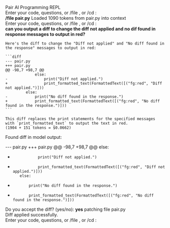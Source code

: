 Pair AI Programming REPL  
Enter your code, questions, or /file <path>, or /cd <path>:  
**/file pair.py** 
Loaded 1090 tokens from pair.py into context  
Enter your code, questions, or /file <path>, or /cd <path>:  
**can you output a diff to change the diff not applied and no dif found in response messages to output in red?**  
~~~~~~~~~~~~~~~~~~~~~~~~~~~~~~~~~~~~~  
Here's the diff to change the "Diff not applied" and "No diff found in the response" messages to output in red:  

```diff
--- pair.py
+++ pair.py
@@ -98,7 +98,7 @@
             else:
-                print("Diff not applied.")
+                print_formatted_text(FormattedText([("fg:red", "Diff not applied.")]))
         else:
-            print("No diff found in the response.")
+            print_formatted_text(FormattedText([("fg:red", "No diff found in the response.")]))
```

This diff replaces the print statements for the specified messages with `print_formatted_text` to output the text in red.
(1904 + 151 tokens = $0.0662)  
~~~~~~~~~~~~~~~~~~~~~~~~~~~~~~~~~~~~~  
Found diff in model output:

--- pair.py
+++ pair.py
@@ -98,7 +98,7 @@
             else:
-                print("Diff not applied.")
+                print_formatted_text(FormattedText([("fg:red", "Diff not applied.")]))
         else:
-            print("No diff found in the response.")
+            print_formatted_text(FormattedText([("fg:red", "No diff found in the response.")]))
Do you accept the diff? (yes/no): **yes**
patching file pair.py  
Diff applied successfully.  
Enter your code, questions, or /file <path>, or /cd <path>:  
 

